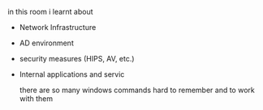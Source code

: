 in this room i learnt about
- Network Infrastructure
- AD environment
- security measures (HIPS, AV, etc.)
- Internal applications and servic

  there are so many windows commands hard to remember and to work with them

